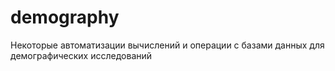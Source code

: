 # demography
Некоторые автоматизации вычислений и операции с базами данных для демографических исследований
